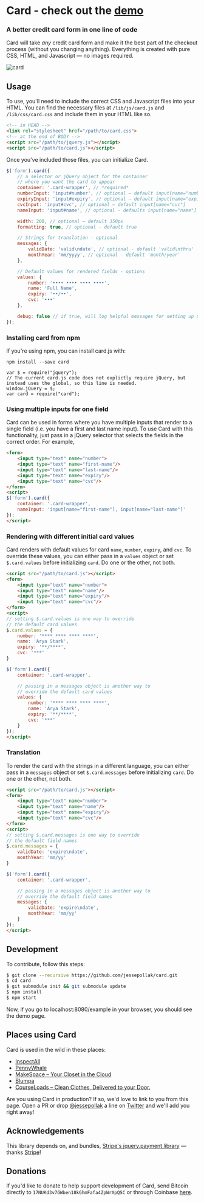 # Card - check out the **[demo](https://jessepollak.github.io/card)**
### A better credit card form in one line of code

Card will take *any* credit card form and make it the best part of the checkout process (without you changing anything). Everything is created with pure CSS, HTML, and Javascript — no images required.

![card](http://i.imgur.com/qG3TenO.gif)

## Usage

To use, you'll need to include the correct CSS and Javascript files into your HTML. You can find the necessary files at `/lib/js/card.js` and `/lib/css/card.css` and include them in your HTML like so.

```html
<!-- in HEAD -->
<link rel="stylesheet" href="/path/to/card.css">
<!-- at the end of BODY -->
<script src="/path/to/jquery.js"></script>
<script src="/path/to/card.js"></script>
```

Once you've included those files, you can initialize Card.

```javascript
$('form').card({
    // a selector or jQuery object for the container
    // where you want the card to appear
    container: '.card-wrapper', // *required*
    numberInput: 'input#number', // optional — default input[name="number"]
    expiryInput: 'input#expiry', // optional — default input[name="expiry"]
    cvcInput: 'input#cvc', // optional — default input[name="cvc"]
    nameInput: 'input#name', // optional - defaults input[name="name"]

    width: 200, // optional — default 350px
    formatting: true, // optional - default true

    // Strings for translation - optional
    messages: {
        validDate: 'valid\ndate', // optional - default 'valid\nthru'
        monthYear: 'mm/yyyy', // optional - default 'month/year'
    },

    // Default values for rendered fields - options
    values: {
        number: '•••• •••• •••• ••••',
        name: 'Full Name',
        expiry: '••/••',
        cvc: '•••'
    },

    debug: false // if true, will log helpful messages for setting up Card
});
```
### Installing card from npm

If you're using npm, you can install card.js with:

    npm install --save card

	var $ = require("jquery");
    // The current card.js code does not explictly require jQuery, but instead uses the global, so this line is needed.
    window.jQuery = $;
    var card = require("card");
    
### Using multiple inputs for one field

Card can be used in forms where you have multiple inputs that render to a single field (i.e. you have a first and last name input). To use Card with this functionality, just pass in a jQuery selector that selects the fields in the correct order. For example,

```html
<form>
    <input type="text" name="number">
    <input type="text" name="first-name"/>
    <input type="text" name="last-name"/>
    <input type="text" name="expiry"/>
    <input type="text" name="cvc"/>
</form>
<script>
$('form').card({
    container: '.card-wrapper',
    nameInput: 'input[name="first-name"], input[name="last-name"]'
});
</script>
```

### Rendering with different initial card values

Card renders with default values for card `name`, `number`, `expiry`, and `cvc`. To override these values, you can either pass in a `values` object or set `$.card.values` before initializing `card`. Do one or the other, not both.

```html
<script src="/path/to/card.js"></script>
<form>
    <input type="text" name="number">
    <input type="text" name="name"/>
    <input type="text" name="expiry"/>
    <input type="text" name="cvc"/>
</form>
<script>
// setting $.card.values is one way to override
// the default card values
$.card.values = {
    number: '**** **** **** ****',
    name: 'Arya Stark',
    expiry: '**/****',
    cvc: '***'
}

$('form').card({
    container: '.card-wrapper',

    // passing in a messages object is another way to 
    // override the default card values
    values: {
        number: '**** **** **** ****',
        name: 'Arya Stark',
        expiry: '**/****',
        cvc: '***'
    }
});
</script>
```

### Translation

To render the card with the strings in a different language, you can either pass in a `messages` object or set `$.card.messages` before initializing `card`. Do one or the other, not both.

```html
<script src="/path/to/card.js"></script>
<form>
    <input type="text" name="number">
    <input type="text" name="name"/>
    <input type="text" name="expiry"/>
    <input type="text" name="cvc"/>
</form>
<script>
// setting $.card.messages is one way to override
// the default field names
$.card.messages = {
    validDate: 'expire\ndate',
    monthYear: 'mm/yy'
}

$('form').card({
    container: '.card-wrapper',

    // passing in a messages object is another way to 
    // override the default field names
    messages: {
        validDate: 'expire\ndate',
        monthYear: 'mm/yy'
    }
});
</script>
```

## Development

To contribute, follow this steps:

```bash
$ git clone --recursive https://github.com/jessepollak/card.git
$ cd card
$ git submodule init && git submodule update
$ npm install
$ npm start
```

Now, if you go to localhost:8080/example in your browser, you should see the demo page.

## Places using Card

Card is used in the wild in these places:

* [InspectAll](http://www.inspectall.com/)
* [PennyWhale](https://www.pennywhale.com/)
* [MakeSpace &ndash; Your Closet in the Cloud](https://www.makespace.com/)
* [Blumpa](http://www.blumpa.com/)
* [CourseLoads &ndash; Clean Clothes, Delivered to your Door.](http://www.courseloads.com/)

Are you using Card in production? If so, we'd love to link to you from this page. Open a PR or drop [@jessepollak](http://twitter.com/jessepollak) a line on [Twitter](http://twitter.com/jessepollak) and we'll add you right away!

## Acknowledgements

This library depends on, and bundles, [Stripe's jquery.payment library](https://github.com/stripe/jquery.payment) — thanks [Stripe](https://stripe.com)!

## Donations

If you'd like to donate to help support development of Card, send Bitcoin directly to `17NUKd3v7GWben18kGhmFafa4ZpWrXpQSC` or through Coinbase [here](https://coinbase.com/jessepollak).

